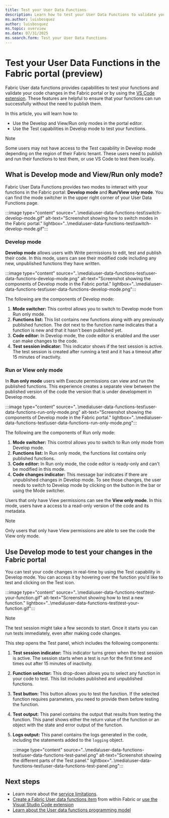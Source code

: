 ```yaml
---
title: Test your User Data Functions
description: Learn how to test your User Data Functions to validate your code changes
ms.author: luisbosquez
author: luisbosquez
ms.topic: overview
ms.date: 07/31/2025
ms.search.form: Test your User Data Functions
---
```


# Test your User Data Functions in the Fabric portal (preview)

Fabric User data functions provides capabilities to test your functions and validate your code changes in the Fabric portal or by using the [VS Code extension](./create-user-data-functions-vs-code.md). These features are helpful to ensure that your functions can run successfully without the need to publish them. 

In this article, you will learn how to:
- Use the Develop and View/Run only modes in the portal editor.
- Use the Test capabilities in Develop mode to test your functions.

>[!NOTE]
> Some users may not have access to the Test capability in Develop mode depending on the region of their Fabric tenant. These users need to publish and run their functions to test them, or use VS Code to test them locally.

## What is Develop mode and View/Run only mode?

Fabric User Data Functions provides two modes to interact with your functions in the Fabric portal: **Develop mode** and **Run/View only mode**. You can find the mode switcher in the upper right corner of your User Data Functions page.

   :::image type="content" source="..\media\user-data-functions-test\switch-develop-mode.gif" alt-text="Screenshot showing how to switch modes in the Fabric portal." lightbox="..\media\user-data-functions-test\switch-develop-mode.gif":::

### Develop mode

**Develop mode** allows users with Write permissions to edit, test and publish their code. In this mode, users can see their modified code including any new, unpublished functions they have written.

   :::image type="content" source="..\media\user-data-functions-test\user-data-functions-develop-mode.png" alt-text="Screenshot showing the components of Develop mode in the Fabric portal." lightbox="..\media\user-data-functions-test\user-data-functions-develop-mode.png":::

The following are the components of Develop mode:
1. **Mode switcher:** This control allows you to switch to Develop mode from Run only mode. 
1. **Functions list:** This list contains new functions along with any previously published function. The dot next to the function name indicates that a function is new and that it hasn't been published yet.
1. **Code editor:** In Develop mode, the code editor is enabled and the user can make changes to the code. 
1. **Test session indicator:** This indicator shows if the test session is active. The test session is created after running a test and it has a timeout after 15 minutes of inactivity.

### Run or View only mode

In **Run only mode** users with Execute permissions can view and run the published functions. This experience creates a separate view between the published version of the code the version that is under development in Develop mode.

   :::image type="content" source="..\media\user-data-functions-test\user-data-functions-run-only-mode.png" alt-text="Screenshot showing the components of Develop mode in the Fabric portal." lightbox="..\media\user-data-functions-test\user-data-functions-run-only-mode.png":::

The following are the components of Run only mode:
1. **Mode switcher:** This control allows you to switch to Run only mode from Develop mode. 
1. **Functions list:** In Run only mode, the functions list contains only published functions. 
1. **Code editor:** In Run only mode, the code editor is ready-only and can't be modified in this mode. 
1. **Code changes indicator:** This message bar indicates if there are unpublished changes in Develop mode. To see those changes, the user needs to switch to Develop mode by clicking on the button in the bar or using the Mode switcher. 

Users that only have View permissions can see the **View only mode**. In this mode, users have a access to a read-only version of the code and its metadata. 

>[!NOTE]
> Only users that only have View permissions are able to see the code the View only mode.

## Use Develop mode to test your changes in the Fabric portal

You can test your code changes in real-time by using the Test capability in Develop mode. You can access it by hovering over the function you'd like to test and clicking on the Test icon.

   :::image type="content" source="..\media\user-data-functions-test\test-your-function.gif" alt-text="Screenshot showing how to test a new function." lightbox="..\media\user-data-functions-test\test-your-function.gif":::

>[!NOTE]
> The test session might take a few seconds to start. Once it starts you can run tests immediately, even after making code changes.

This step opens the Test panel, which includes the following components: 
1. **Test session indicator:** This indicator turns green when the test session is active. The session starts when a test is run for the first time and times out after 15 minutes of inactivity. 
1. **Function selector:** This drop-down allows you to select any function in your code to test. This list includes published and unpublished functions.
1. **Test button:** This button allows you to test the function. If the selected function requires parameters, you need to provide them before testing the function.
1. **Test output:** This panel contains the output that results from testing the function. This panel shows either the return value of the function or an object with the state and error output of the function.
1. **Logs output:** This panel contains the logs generated in the code, including the statements added to the `logging` object.

   :::image type="content" source="..\media\user-data-functions-test\user-data-functions-test-panel.png" alt-text="Screenshot showing the different parts of the Test panel." lightbox="..\media\user-data-functions-test\user-data-functions-test-panel.png":::


## Next steps

- Learn more about the [service limitations](./user-data-functions-service-limits.md).
- [Create a Fabric User data functions item](./create-user-data-functions-portal.md) from within Fabric or [use the Visual Studio Code extension](./create-user-data-functions-vs-code.md)
- [Learn about the User data functions programming model](./python-programming-model.md)
